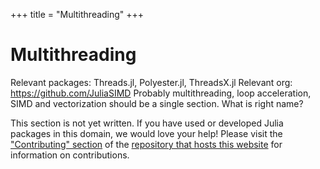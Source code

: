 +++
title = "Multithreading"
+++

# Multithreading
Relevant packages: Threads.jl, Polyester.jl, ThreadsX.jl
Relevant org: https://github.com/JuliaSIMD
Probably multithreading, loop acceleration, SIMD and vectorization should be a single section. What is right name?

This section is not yet written. If you have used or developed Julia packages in this domain, we would love your help! Please visit the ["Contributing" section](https://github.com/JuliaPackageComparisons/JuliaPackageComparisons.github.io#contributing) of the [repository that hosts this website](https://github.com/JuliaPackageComparisons/JuliaPackageComparisons.github.io) for information on contributions.